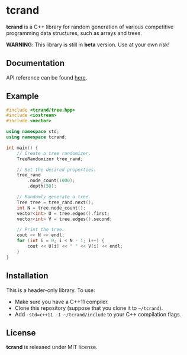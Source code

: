 # tcrand

**tcrand** is a C++ library for random generation of various competitive programming data structures, such as arrays and trees.

**WARNING**: This library is still in **beta** version. Use at your own risk!

## Documentation

API reference can be found [here](docs/api/README.md).

## Example

```cpp
#include <tcrand/tree.hpp>
#include <iostream>
#include <vector>

using namespace std;
using namespace tcrand;

int main() {
    // Create a tree randomizer.
    TreeRandomizer tree_rand;

    // Set the desired properties.
    tree_rand
        .node_count(1000);
        .depth(50);

    // Randomly generate a tree.
    Tree tree = tree_rand.next();
    int N = tree.node_count();
    vector<int> U = tree.edges().first;
    vector<int> V = tree.edges().second;

    // Print the tree.
    cout << N << endl;
    for (int i = 0; i < N - 1; i++) {
        cout << U[i] << " " << V[i] << endl;
    }
}

```

## Installation

This is a header-only library. To use:

- Make sure you have a C++11 compiler. 
- Clone this repository (suppose that you clone it to `~/tcrand`).
- Add `-std=c++11 -I ~/tcrand/include` to your C++ compilation flags.

## License

**tcrand** is released under MIT license.
